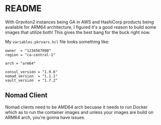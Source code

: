 # README
With Graviton2 instances being GA in AWS and HashiCorp products being available for ARM64 architecture, I figured it's a good reason to build some images that utilize both!  This gives the best bang for the buck right now.

My `variables.pkrvars.hcl` file looks something like:
```
owner  = "1234567890"
region = "ca-central-1"

arch = "arm64"

consul_version = "1.9.6"
nomad_version  = "1.1.1"
vault_version  = "1.7.2"
```

## Nomad Client
Nomad clients need to be AMD64 arch becuase it needs to run Docker which as to run the container images and unless your images are build on ARM64 arch, you're gonna have issues. 
